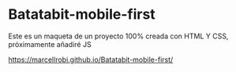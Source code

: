 # Batatabit-mobile-first
Este es un maqueta de un proyecto 100% creada con HTML Y CSS, próximamente añadiré JS
 
https://marcellrobi.github.io/Batatabit-mobile-first/
